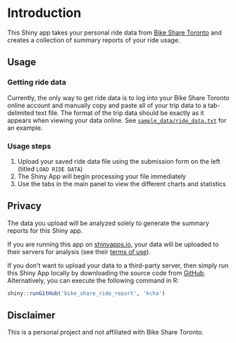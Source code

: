 # Introduction

This Shiny app takes your personal ride data from [Bike Share Toronto](https://www.bikesharetoronto.com/) 
and creates a collection of summary reports of your ride usage.

## Usage

### Getting ride data

Currently, the only way to get ride data is to log into your Bike Share Toronto online account and
manually copy and paste all of your trip data to a tab-delimited text file. The format of the
trip data should be exactly as it appears when viewing your data online. See
[`sample_data/ride_data.txt`](https://github.com/kcha/bike_share_ride_report/blob/master/sample_data/ride_data.txt) for an example.

### Usage steps

1. Upload your saved ride data file using the submission form on the left (titled `LOAD RIDE DATA`)
1. The Shiny App will begin processing your file immediately
1. Use the tabs in the main panel to view the different charts and statistics

## Privacy

The data you upload will be analyzed solely to generate the summary reports for 
this Shiny app. 

If you are running this app on [shinyapps.io](http://www.shinyapps.io/), your data
will be uploaded to their servers for analysis (see their [terms of use](http://www.rstudio.com/about/shiny-apps-terms-use/)).

If you don't want to upload your data to a third-party server, then simply run 
this Shiny App locally by downloading the source code from [GitHub](https://github.com/kcha/bike_share_ride_report). 
Alternatively, you can execute the following command in R:

```r
shiny::runGitHub('bike_share_ride_report', 'kcha')
```

## Disclaimer
This is a personal project and not affiliated with Bike Share Toronto.

